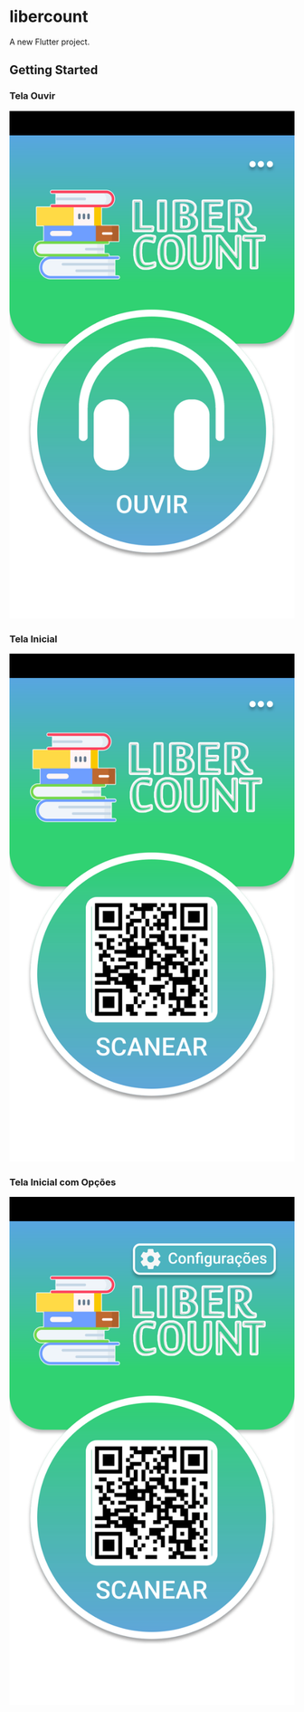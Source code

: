 # libercount

A new Flutter project.

## Getting Started

### Tela Ouvir
<img src="images/Ouvir.svg"/>

### Tela Inicial
<img src="images/TelaInicial.svg"/>

### Tela Inicial com Opções
<img src="images/op.svg"/>


